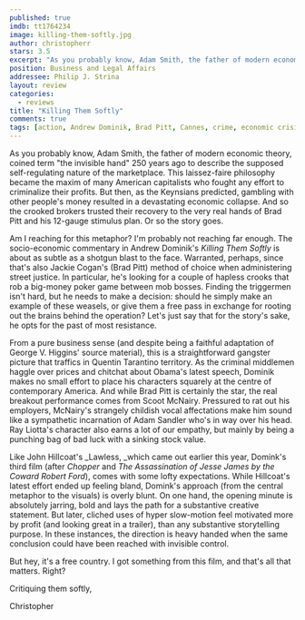 ```yaml
---
published: true
imdb: tt1764234
image: killing-them-softly.jpg
author: christopherr 
stars: 3.5
excerpt: "As you probably know, Adam Smith, the father of modern economic theory,  coined term \"the invisible hand\" 250 years ago to describe the supposed self-regulating nature of the marketplace."
position: Business and Legal Affairs
addressee: Philip J. Strina
layout: review
categories: 
  - reviews
title: "Killing Them Softly"
comments: true
tags: [action, Andrew Dominik, Brad Pitt, Cannes, crime, economic crisis, economy, ganger, Killing Them Softly, Letters, mob, Scoot McNairy, Tarantino]
---
```

As you probably know, Adam Smith, the father of modern economic theory,  coined term "the invisible hand" 250 years ago to describe the supposed self-regulating nature of the marketplace. This laissez-faire philosophy became the maxim of many American capitalists who fought any effort to criminalize their profits. But then, as the Keynsians predicted, gambling with other people's money resulted in a devastating economic collapse. And so the crooked brokers trusted their recovery to the very real hands of Brad Pitt and his 12-gauge stimulus plan.  Or so the story goes.

Am I reaching for this metaphor? I'm probably not reaching far enough. The socio-economic commentary in Andrew Dominik's _Killing Them Softly_ is about as subtle as a shotgun blast to the face. Warranted, perhaps, since that's also Jackie Cogan's (Brad Pitt) method of choice when administering street justice. In particular, he's looking for a couple of hapless crooks that rob a big-money poker game between mob bosses. Finding the triggermen isn't hard, but he needs to make a decision: should he simply make an example of these weasels, or give them a free pass in exchange for rooting out the brains behind the operation? Let's just say that for the story's sake, he opts for the past of most resistance.

From a pure business sense (and despite being a faithful adaptation of George V. Higgins' source material), this is a straightforward gangster picture that traffics in Quentin Tarantino territory. As the criminal middlemen haggle over prices and chitchat about Obama's latest speech, Dominik makes no small effort to place his characters squarely at the centre of contemporary America. And while Brad Pitt is certainly the star, the real breakout performance comes from Scoot McNairy. Pressured to rat out his employers, McNairy's strangely childish vocal affectations make him sound like a sympathetic incarnation of Adam Sandler who's in way over his head.  Ray Liotta's character also earns a lot of our empathy, but mainly by being a punching bag of bad luck with a sinking stock value.

Like John Hillcoat's _Lawless, _which came out earlier this year, Domink's third film (after _Chopper_ and _The Assassination of Jesse James by the Coward Robert Ford_), comes with some lofty expectations. While Hillcoat's latest effort ended up feeling bland, Domink's approach (from the central metaphor to the visuals) is overly blunt. On one hand, the opening minute is absolutely jarring, bold and lays the path for a substantive creative statement. But later, cliched uses of hyper slow-motion feel motivated more by profit (and looking great in a trailer), than any substantive storytelling purpose. In these instances, the direction is heavy handed when the same conclusion could have been reached with invisible control.

But hey, it's a free country. I got something from this film, and that's all that matters. Right?

Critiquing them softly,

Christopher
